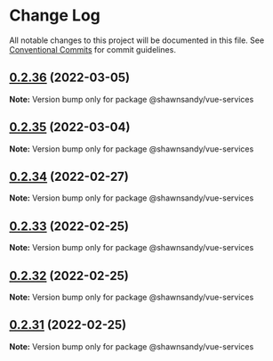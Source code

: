# Change Log

All notable changes to this project will be documented in this file.
See [Conventional Commits](https://conventionalcommits.org) for commit guidelines.

## [0.2.36](https://github.com/shawn-sandy/ideas/compare/@shawnsandy/vue-services@0.2.35...@shawnsandy/vue-services@0.2.36) (2022-03-05)

**Note:** Version bump only for package @shawnsandy/vue-services





## [0.2.35](https://github.com/shawn-sandy/ideas/compare/@shawnsandy/vue-services@0.2.34...@shawnsandy/vue-services@0.2.35) (2022-03-04)

**Note:** Version bump only for package @shawnsandy/vue-services





## [0.2.34](https://github.com/shawn-sandy/ideas/compare/@shawnsandy/vue-services@0.2.33...@shawnsandy/vue-services@0.2.34) (2022-02-27)

**Note:** Version bump only for package @shawnsandy/vue-services






## [0.2.33](https://github.com/shawn-sandy/ideas/compare/@shawnsandy/vue-services@0.2.32...@shawnsandy/vue-services@0.2.33) (2022-02-25)

**Note:** Version bump only for package @shawnsandy/vue-services





## [0.2.32](https://github.com/shawn-sandy/ideas/compare/@shawnsandy/vue-services@0.2.30...@shawnsandy/vue-services@0.2.32) (2022-02-25)

**Note:** Version bump only for package @shawnsandy/vue-services





## [0.2.31](https://github.com/shawn-sandy/ideas/compare/@shawnsandy/vue-services@0.2.30...@shawnsandy/vue-services@0.2.31) (2022-02-25)

**Note:** Version bump only for package @shawnsandy/vue-services

